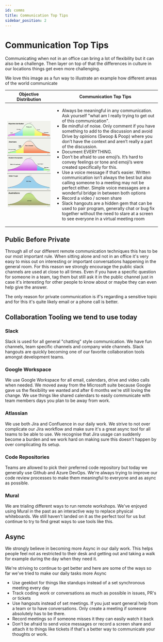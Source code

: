 ```yaml
---
id: comms
title: Communication Top Tips
sidebar_position: 2
---
```


# Communication Top Tips

Communicating when not in an office can bring a lot of flexibility but it can also be a challenge. Then layer on top of that the differences in culture in our locations things get even more challenging.

We love this image as a fun way to illustrate an example how different areas of the world communicate

| Objective Distribution                      | Communication Top Tips |
|---------------------------------------------|------------------------|
| ![Objective Distribution](/img/culture.png) | <ul><li>Always be meaningful in any communication. Ask yourself "what am I really trying to get out of this communication".</li><li>Be mindful of noise. Only comment if you have something to add to the discussion and avoid Drive by opinions (Swoop & Poop) where you don’t have the context and aren’t really a part of the discussion.</li><li>Document EVERYTHING.</li><li>Don’t be afraid to use emoji’s. It’s hard to convey feelings or tone and emoji’s were created specifically for this.</li><li>Use a voice message if that’s easier. Written communication isn’t always the best but also calling someone to a meeting may not be perfect either. Simple voice messages are a wonderful bridge in between both options</li><li>Record a video / screen share</li><li>Slack hangouts are a hidden gem that can be used to pair program, generally chat or bug fix together without the need to stare at a screen to see everyone in a virtual meeting room</li></ul>

## Public Before Private

Through all of our different remote communication techniques this has to be our most important rule. When sitting alone and not in an office it's very easy to miss out on interesting or important conversations happening in the general room. For this reason we strongly encourage the public slack channels are used at close to all times. Even if you have a specific question for someone in a team, tag them but still ask it in the public channel just in case it's interesting for other people to know about or maybe they can even help give the answer.

The only reason for private communication is if's regarding a sensitive topic and for this it's quite likely email or a phone call is better.

## Collaboration Tooling we tend to use today

### Slack

Slack is used for all general "chatting" style communication. We have fun channels, team specific channels and company wide channels. Slack hangouts are quickly becoming one of our favorite collaboration tools amongst development teams.

### Google Workspace

We use Google Workspace for all email, calendars, drive and video calls when needed. We moved away from the Microsoft suite because Google gave us the flexibility we wanted and after 6 months we're still loving the change.
We use things like shared calendars to easily communicate with team members days you plan to be away from work.

### Atlassian

We use both Jira and Confluence in our daily work. We strive to not over complicate our Jira workflow and make sure it's a great async tool for all teams to be able to use. We recognise that Jira usage can suddenly become a burden and we work hard on making sure this doesn't happen by over complicating its setup.

### Code Repositories

Teams are allowed to pick their preferred code repository but today we generally use Github and Azure DevOps.
We're always trying to improve our code review processes to make them meaningful to everyone and as async as possible.

### Mural

We are trialing different ways to run remote workshops. We've enjoyed using Mural in the past as an interactive way to replace physical whiteboards. We still haven't landed on it as the perfect tool for us but continue to try to find great ways to use tools like this.

## Async

We strongly believe in becoming more Async in our daily work. This helps people feel not as restricted to their desk and getting out and taking a walk for example during the day when they need it. 

We're striving to continue to get better and here are some of the ways so far we've tried to make our daily tasks more Async

- Use geekbot for things like standups instead of a set synchronous meeting every day
- Track coding work or conversations as much as possible in issues, PR's or tickets
- Use hangouts instead of set meetings. If you just want general help from a team or to have conversations. Only create a meeting if someone absolutely has to be there.
- Record meetings so if someone misses it they can easily watch it back
- Don't be afraid to send voice messages or record a screen share and attach it to things like tickets if that's a better way to communicate your thoughts or work.
